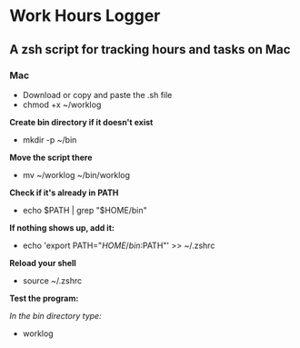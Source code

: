 # Work Hours Logger
## A zsh script for tracking hours and tasks on Mac

### Mac
- Download or copy and paste the .sh file
- chmod +x ~/worklog

**Create bin directory if it doesn't exist**
- mkdir -p ~/bin

**Move the script there**
- mv ~/worklog ~/bin/worklog

**Check if it's already in PATH**
- echo $PATH | grep "$HOME/bin"

**If nothing shows up, add it:**
- echo 'export PATH="$HOME/bin:$PATH"' >> ~/.zshrc

**Reload your shell**
- source ~/.zshrc

**Test the program:**

*In the bin directory type:*
- worklog
